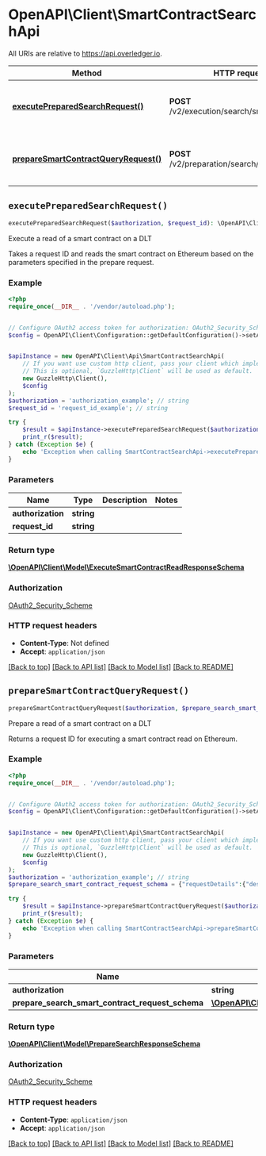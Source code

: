 # OpenAPI\Client\SmartContractSearchApi

All URIs are relative to https://api.overledger.io.

Method | HTTP request | Description
------------- | ------------- | -------------
[**executePreparedSearchRequest()**](SmartContractSearchApi.md#executePreparedSearchRequest) | **POST** /v2/execution/search/smartcontract | Execute a read of a smart contract on a DLT
[**prepareSmartContractQueryRequest()**](SmartContractSearchApi.md#prepareSmartContractQueryRequest) | **POST** /v2/preparation/search/smartcontract | Prepare a read of a smart contract on a DLT


## `executePreparedSearchRequest()`

```php
executePreparedSearchRequest($authorization, $request_id): \OpenAPI\Client\Model\ExecuteSmartContractReadResponseSchema
```

Execute a read of a smart contract on a DLT

Takes a request ID and reads the smart contract on Ethereum based on the parameters specified in the prepare request.

### Example

```php
<?php
require_once(__DIR__ . '/vendor/autoload.php');


// Configure OAuth2 access token for authorization: OAuth2_Security_Scheme
$config = OpenAPI\Client\Configuration::getDefaultConfiguration()->setAccessToken('YOUR_ACCESS_TOKEN');


$apiInstance = new OpenAPI\Client\Api\SmartContractSearchApi(
    // If you want use custom http client, pass your client which implements `GuzzleHttp\ClientInterface`.
    // This is optional, `GuzzleHttp\Client` will be used as default.
    new GuzzleHttp\Client(),
    $config
);
$authorization = 'authorization_example'; // string
$request_id = 'request_id_example'; // string

try {
    $result = $apiInstance->executePreparedSearchRequest($authorization, $request_id);
    print_r($result);
} catch (Exception $e) {
    echo 'Exception when calling SmartContractSearchApi->executePreparedSearchRequest: ', $e->getMessage(), PHP_EOL;
}
```

### Parameters

Name | Type | Description  | Notes
------------- | ------------- | ------------- | -------------
 **authorization** | **string**|  |
 **request_id** | **string**|  |

### Return type

[**\OpenAPI\Client\Model\ExecuteSmartContractReadResponseSchema**](../Model/ExecuteSmartContractReadResponseSchema.md)

### Authorization

[OAuth2_Security_Scheme](../../README.md#OAuth2_Security_Scheme)

### HTTP request headers

- **Content-Type**: Not defined
- **Accept**: `application/json`

[[Back to top]](#) [[Back to API list]](../../README.md#endpoints)
[[Back to Model list]](../../README.md#models)
[[Back to README]](../../README.md)

## `prepareSmartContractQueryRequest()`

```php
prepareSmartContractQueryRequest($authorization, $prepare_search_smart_contract_request_schema): \OpenAPI\Client\Model\PrepareSearchResponseSchema
```

Prepare a read of a smart contract on a DLT

Returns a request ID for executing a smart contract read on Ethereum.

### Example

```php
<?php
require_once(__DIR__ . '/vendor/autoload.php');


// Configure OAuth2 access token for authorization: OAuth2_Security_Scheme
$config = OpenAPI\Client\Configuration::getDefaultConfiguration()->setAccessToken('YOUR_ACCESS_TOKEN');


$apiInstance = new OpenAPI\Client\Api\SmartContractSearchApi(
    // If you want use custom http client, pass your client which implements `GuzzleHttp\ClientInterface`.
    // This is optional, `GuzzleHttp\Client` will be used as default.
    new GuzzleHttp\Client(),
    $config
);
$authorization = 'authorization_example'; // string
$prepare_search_smart_contract_request_schema = {"requestDetails":{"destination":[{"smartContract":{"function":{"name":"balanceOf","inputParameters":[{"type":"address","value":"0x8917cf2A57DF39D311a96c53FCCA76dAFB25392B"}],"outputParameters":[{"type":"uint256"}]},"smartContractId":"0xF9cd6C86992Fce1481dBc4bDB7E1b101c1e8cEE2"}}]},"location":{"technology":"Ethereum","network":"Ropsten Testnet"}}; // \OpenAPI\Client\Model\PrepareSearchSmartContractRequestSchema

try {
    $result = $apiInstance->prepareSmartContractQueryRequest($authorization, $prepare_search_smart_contract_request_schema);
    print_r($result);
} catch (Exception $e) {
    echo 'Exception when calling SmartContractSearchApi->prepareSmartContractQueryRequest: ', $e->getMessage(), PHP_EOL;
}
```

### Parameters

Name | Type | Description  | Notes
------------- | ------------- | ------------- | -------------
 **authorization** | **string**|  |
 **prepare_search_smart_contract_request_schema** | [**\OpenAPI\Client\Model\PrepareSearchSmartContractRequestSchema**](../Model/PrepareSearchSmartContractRequestSchema.md)|  |

### Return type

[**\OpenAPI\Client\Model\PrepareSearchResponseSchema**](../Model/PrepareSearchResponseSchema.md)

### Authorization

[OAuth2_Security_Scheme](../../README.md#OAuth2_Security_Scheme)

### HTTP request headers

- **Content-Type**: `application/json`
- **Accept**: `application/json`

[[Back to top]](#) [[Back to API list]](../../README.md#endpoints)
[[Back to Model list]](../../README.md#models)
[[Back to README]](../../README.md)
